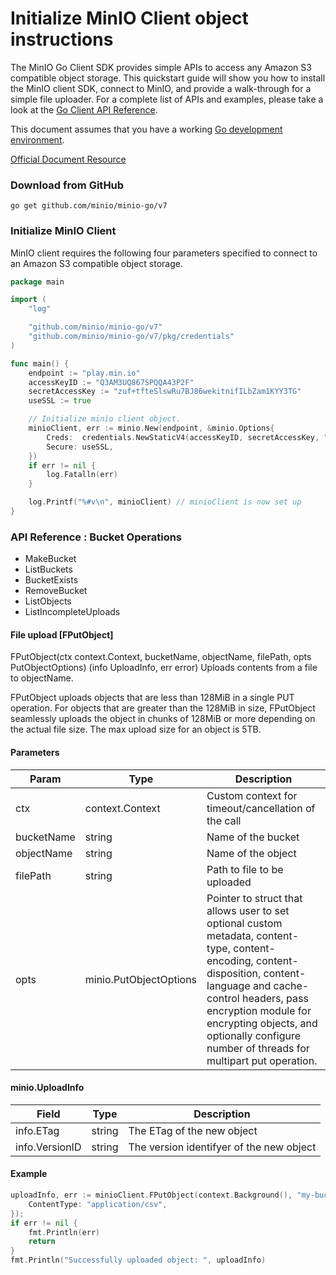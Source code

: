 # Initialize MinIO Client object instructions

 The MinIO Go Client SDK provides simple APIs to access any Amazon S3 compatible object storage.
This quickstart guide will show you how to install the MinIO client SDK, 
connect to MinIO, and provide a walk-through for a simple file uploader. 
For a complete list of APIs and examples, please take a look at the 
[Go Client API Reference](https://docs.min.io/docs/golang-client-api-reference).

This document assumes that you have a working [Go development environment](https://go.dev/doc/install).

[Official Document Resource](https://docs.min.io/docs/golang-client-api-reference.html)

### Download from GitHub
```shell
go get github.com/minio/minio-go/v7
```

### Initialize MinIO Client
MinIO client requires the following four parameters specified to connect to an Amazon S3 compatible object storage.

```go
package main

import (
    "log"

    "github.com/minio/minio-go/v7"
    "github.com/minio/minio-go/v7/pkg/credentials"
)

func main() {
    endpoint := "play.min.io"
    accessKeyID := "Q3AM3UQ867SPQQA43P2F"
    secretAccessKey := "zuf+tfteSlswRu7BJ86wekitnifILbZam1KYY3TG"
    useSSL := true

    // Initialize minio client object.
    minioClient, err := minio.New(endpoint, &minio.Options{
        Creds:  credentials.NewStaticV4(accessKeyID, secretAccessKey, ""),
        Secure: useSSL,
    })
    if err != nil {
        log.Fatalln(err)
    }

    log.Printf("%#v\n", minioClient) // minioClient is now set up
}
```

### API Reference : Bucket Operations
* MakeBucket
* ListBuckets
* BucketExists
* RemoveBucket
* ListObjects
* ListIncompleteUploads


#### File upload [FPutObject]
FPutObject(ctx context.Context, bucketName, objectName, filePath, opts PutObjectOptions) (info UploadInfo, err error)
Uploads contents from a file to objectName.

FPutObject uploads objects that are less than 128MiB in a single PUT operation. For objects that are greater than the 128MiB in size, FPutObject seamlessly uploads the object in chunks of 128MiB or more depending on the actual file size. The max upload size for an object is 5TB.

#### Parameters
Param | Type             | Description
------ |------------------| ---------
ctx | context.Context  | Custom context for timeout/cancellation of the call
bucketName | string | Name of the bucket
objectName | string | Name of the object
filePath | string | Path to file to be uploaded
opts | minio.PutObjectOptions | Pointer to struct that allows user to set optional custom metadata, content-type, content-encoding, content-disposition, content-language and cache-control headers, pass encryption module for encrypting objects, and optionally configure number of threads for multipart put operation.

#### minio.UploadInfo
Field | Type             | Description
------ |------------------| ---------
info.ETag | string | The ETag of the new object
info.VersionID | string | The version identifyer of the new object


#### Example
```go
uploadInfo, err := minioClient.FPutObject(context.Background(), "my-bucketname", "my-objectname", "my-filename.csv", minio.PutObjectOptions{
    ContentType: "application/csv",
});
if err != nil {
    fmt.Println(err)
    return
}
fmt.Println("Successfully uploaded object: ", uploadInfo)
```